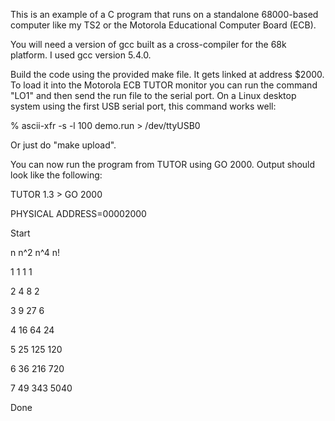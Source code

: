 This is an example of a C program that runs on a standalone 68000-based
computer like my TS2 or the Motorola Educational Computer Board (ECB).

You will need a version of gcc built as a cross-compiler for the 68k
platform. I used gcc version 5.4.0.

Build the code using the provided make file. It gets linked at address
$2000. To load it into the Motorola ECB TUTOR monitor you can run the
command "LO1" and then send the run file to the serial port. On a
Linux desktop system using the first USB serial port, this command
works well:

% ascii-xfr -s -l 100 demo.run > /dev/ttyUSB0 

Or just do "make upload".

You can now run the program from TUTOR using GO 2000. Output should
look like the following:

TUTOR  1.3 > GO 2000

PHYSICAL ADDRESS=00002000

Start

n  n^2  n^4  n!

1 1 1 1

2 4 8 2

3 9 27 6

4 16 64 24

5 25 125 120

6 36 216 720

7 49 343 5040

Done
